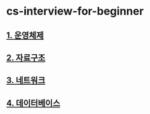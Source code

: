 # cs-interview-for-beginner

## [1. 운영체제](https://github.com/Hyeondoonge/cs-interview-for-beginner/tree/main/operating-system)

## [2. 자료구조](https://github.com/Hyeondoonge/cs-interview-for-beginner/tree/main/data-structure)

## [3. 네트워크](https://github.com/Hyeondoonge/cs-interview-for-beginner/tree/main/network)

## [4. 데이터베이스](https://github.com/Hyeondoonge/cs-interview-for-beginner/tree/main/database)

